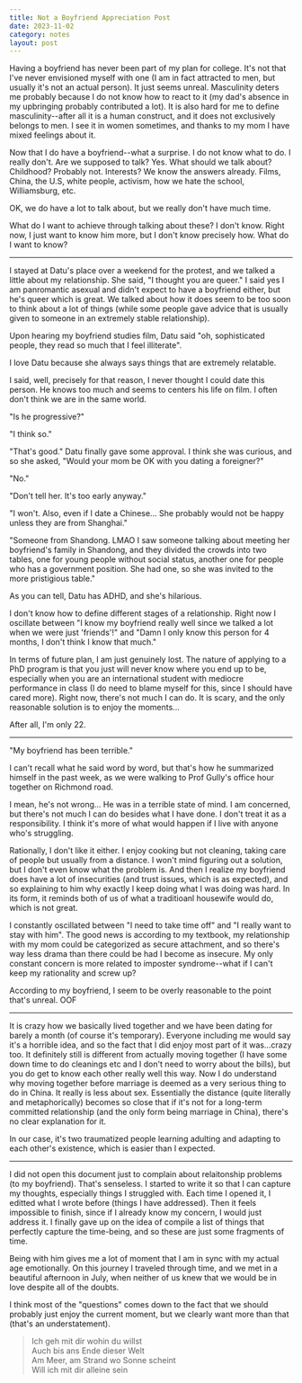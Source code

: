 ```yaml
---
title: Not a Boyfriend Appreciation Post
date: 2023-11-02
category: notes
layout: post
---
```


Having a boyfriend has never been part of my plan for college. It's not that I've never envisioned myself with one (I am in fact attracted to men, but usually it's not an actual person). It just seems unreal. Masculinity deters me probably because I do not know how to react to it (my dad's absence in my upbringing probably contributed a lot). It is also hard for me to define masculinity--after all it is a human construct, and it does not exclusively belongs to men. I see it in women sometimes, and thanks to my mom I have mixed feelings about it. 

Now that I do have a boyfriend--what a surprise. I do not know what to do. I really don't. Are we supposed to talk? Yes. What should we talk about? Childhood? Probably not. Interests? We know the answers already. Films, China, the U.S, white people, activism, how we hate the school, Williamsburg, etc. 

OK, we do have a lot to talk about, but we really don't have much time. 

What do I want to achieve through talking about these? I don't know. Right now, I just want to know him more, but I don't know precisely how. What do I want to know? 

---

I stayed at Datu's place over a weekend for the protest, and we talked a little about my relationship. She said, "I thought you are queer." I said yes I am panromantic asexual and didn't expect to have a boyfriend either, but he's queer which is great. We talked about how it does seem to be too soon to think about a lot of things (while some people gave advice that is usually given to someone in an extremely stable relationship). 

Upon hearing my boyfriend studies film, Datu said "oh, sophisticated people, they read so much that I feel illiterate".

I love Datu because she always says things that are extremely relatable. 

I said, well, precisely for that reason, I never thought I could date this person. He knows too much and seems to centers his life on film. I often don't think we are in the same world.

"Is he progressive?"

"I think so."

"That's good." Datu finally gave some approval. I think she was curious, and so she asked, "Would your mom be OK with you dating a foreigner?"

"No."

"Don't tell her. It's too early anyway."

"I won't. Also, even if I date a Chinese... She probably would not be happy unless they are from Shanghai."

"Someone from Shandong. LMAO I saw someone talking about meeting her boyfriend's family in Shandong, and they divided the crowds into two tables, one for young people without social status, another one for people who has a government position. She had one, so she was invited to the more pristigious table."

As you can tell, Datu has ADHD, and she's hilarious.

I don't know how to define different stages of a relationship. Right now I oscillate between "I know my boyfriend really well since we talked a lot when we were just 'friends'!" and "Damn I only know this person for 4 months, I don't think I know that much."

In terms of future plan, I am just genuinely lost. The nature of applying to a PhD program is that you just will never know where you end up to be, especially when you are an international student with mediocre performance in class (I do need to blame myself for this, since I should have cared more). Right now, there's not much I can do. It is scary, and the only reasonable solution is to enjoy the moments...

After all, I'm only 22. 

---

"My boyfriend has been terrible."

I can't recall what he said word by word, but that's how he summarized himself in the past week, as we were walking to Prof Gully's office hour together on Richmond road.

I mean, he's not wrong... He was in a terrible state of mind. I am concerned, but there's not much I can do besides what I have done. I don't treat it as a responsibility. I think it's more of what would happen if I live with anyone who's struggling.

Rationally, I don't like it either. I enjoy cooking but not cleaning, taking care of people but usually from a distance. I won't mind figuring out a solution, but I don't even know what the problem is. And then I realize my boyfriend does have a lot of insecurities (and trust issues, which is as expected), and so explaining to him why exactly I keep doing what I was doing was hard. In its form, it reminds both of us of what a traditioanl housewife would do, which is not great. 

I constantly oscillated between "I need to take time off" and "I really want to stay with him". The good news is according to my textbook, my relationship with my mom could be categorized as secure attachment, and so there's way less drama than there could be had I become as insecure. My only constant concern is more related to imposter syndrome--what if I can't keep my rationality and screw up? 

According to my boyfriend, I seem to be overly reasonable to the point that's unreal. OOF

---

It is crazy how we basically lived together and we have been dating for barely a month (of course it's temporary). Everyone including me would say it's a horrible idea, and so the fact that I did enjoy most part of it was...crazy too. It definitely still is different from actually moving together (I have some down time to do cleanings etc and I don't need to worry about the bills), but you do get to know each other really well this way. Now I do understand why moving together before marriage is deemed as a very serious thing to do in China. It really is less about sex. Essentially the distance (quite literally and metaphorically) becomes so close that if it's not for a long-term committed relationship (and the only form being marriage in China), there's no clear explanation for it. 

In our case, it's two traumatized people learning adulting and adapting to each other's existence, which is easier than I expected. 


---

I did not open this document just to complain about relaitonship problems (to my boyfriend). That's senseless. I started to write it so that I can capture my thoughts, especially things I struggled with. Each time I opened it, I editted what I wrote before (things I have addressed). Then it feels impossible to finish, since if I already know my concern, I would just address it. I finally gave up on the idea of compile a list of things that perfectly capture the time-being, and so these are just some fragments of time. 

Being with him gives me a lot of moment that I am in sync with my actual age emotionally. On this journey I traveled through time, and we met in a beautiful afternoon in July, when neither of us knew that we would be in love despite all of the doubts. 

I think most of the "questions" comes down to the fact that we should probably just enjoy the current moment, but we clearly want more than that (that's an understatement). 


> Ich geh mit dir wohin du willst  
Auch bis ans Ende dieser Welt  
Am Meer, am Strand wo Sonne scheint  
Will ich mit dir alleine sein  
